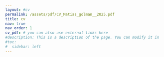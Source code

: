 ```yaml
---
layout: #cv
permalink: /assets/pdf/CV_Matias_golman__2025.pdf
title: cv
nav: true
nav_order: 1
cv_pdf: # you can also use external links here
#description: This is a description of the page. You can modify it in '_pages/cv.md'. You can also change or remove the top pdf download button.
#toc:
#  sidebar: left
---
```


